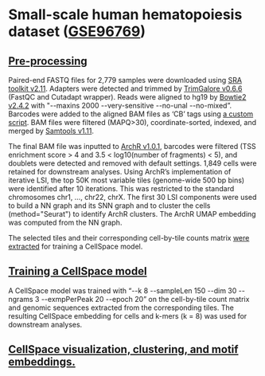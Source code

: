 # Small-scale human hematopoiesis dataset ([GSE96769](https://www.ncbi.nlm.nih.gov/geo/query/acc.cgi?acc=GSE96769))

## [Pre-processing](pre-processing)

Paired-end FASTQ files for 2,779 samples were downloaded using [SRA toolkit v2.11](pre-processing/0-fastq_dump.sh). Adapters were detected and trimmed by [TrimGalore v0.6.6](pre-processing/1-TrimGalore.sh) (FastQC and Cutadapt wrapper). Reads were aligned to hg19 by [Bowtie2 v2.4.2](pre-processing/2-bowtie2.sh) with "--maxins 2000 --very-sensitive --no-unal --no-mixed”. Barcodes were added to the aligned BAM files as ‘CB’ tags using [a custom script](pre-processing/addBarcodeTag.cpp). BAM files were filtered (MAPQ>30), coordinate-sorted, indexed, and merged by [Samtools v1.11](pre-processing/3-samtools.sh).

The final BAM file was inputted to [ArchR v1.0.1](pre-processing/4-ArchR.R), barcodes were filtered (TSS enrichment score > 4 and 3.5 < log10(number of fragments) < 5), and doublets were detected and removed with default settings. 1,849 cells were retained for downstream analyses. Using ArchR’s implementation of iterative LSI, the top 50K most variable tiles (genome-wide 500 bp bins) were identified after 10 iterations. This was restricted to the standard chromosomes chr1, …, chr22, chrX. The first 30 LSI components were used to build a NN graph and its SNN graph and to cluster the cells (method="Seurat") to identify ArchR clusters. The ArchR UMAP embedding was computed from the NN graph.

The selected tiles and their corresponding cell-by-tile counts matrix [were extracted](pre-processing/5-CellSpace_inputs.R) for training a CellSpace model.

## [Training a CellSpace model](CellSpace-train.sh)

A CellSpace model was trained with “--k 8 --sampleLen 150 --dim 30 --ngrams 3 --exmpPerPeak 20 --epoch 20” on the cell-by-tile count matrix and genomic sequences extracted from the corresponding tiles. The resulting CellSpace embedding for cells and k-mers (k = 8) was used for downstream analyses.

## [CellSpace visualization, clustering, and motif embeddings.](CellSpace-downstream.R)

